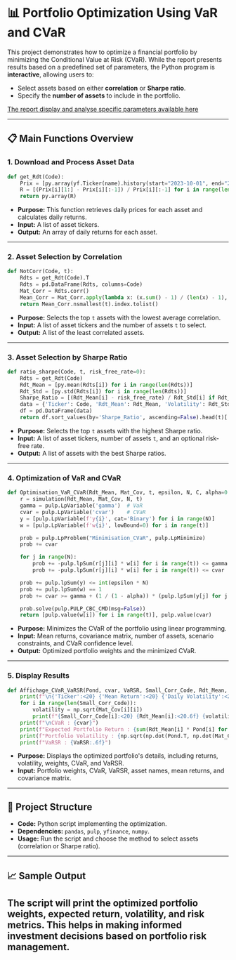 
# 📊 **Portfolio Optimization Using VaR and CVaR**

This project demonstrates how to optimize a financial portfolio by minimizing the Conditional Value at Risk (CVaR). While the report presents results based on a predefined set of parameters, the Python program is **interactive**, allowing users to:
- Select assets based on either **correlation** or **Sharpe ratio**.
- Specify the **number of assets** to include in the portfolio.

[The report display and analyse specific parameters available here](report_FR.pdf)


---

## 📋 **Main Functions Overview**

### **1. Download and Process Asset Data**
```python
def get_Rdt(Code):
    Prix = [py.array(yf.Ticker(name).history(start="2023-10-01", end="2024-10-01").Close) for name in Code]
    R = [(Prix[i][1:] - Prix[i][:-1]) / Prix[i][:-1] for i in range(len(Code))]
    return py.array(R)
```
- **Purpose:** This function retrieves daily prices for each asset and calculates daily returns.
- **Input:** A list of asset tickers.
- **Output:** An array of daily returns for each asset.

---

### **2. Asset Selection by Correlation**
```python
def NotCorr(Code, t):
    Rdts = get_Rdt(Code).T
    Rdts = pd.DataFrame(Rdts, columns=Code)
    Mat_Corr = Rdts.corr()
    Mean_Corr = Mat_Corr.apply(lambda x: (x.sum() - 1) / (len(x) - 1), axis=1)
    return Mean_Corr.nsmallest(t).index.tolist()
```
- **Purpose:** Selects the top `t` assets with the lowest average correlation.
- **Input:** A list of asset tickers and the number of assets `t` to select.
- **Output:** A list of the least correlated assets.

---

### **3. Asset Selection by Sharpe Ratio**
```python
def ratio_sharpe(Code, t, risk_free_rate=0):
    Rdts = get_Rdt(Code)
    Rdt_Mean = [py.mean(Rdts[i]) for i in range(len(Rdts))]
    Rdt_Std = [py.std(Rdts[i]) for i in range(len(Rdts))]
    Sharpe_Ratio = [(Rdt_Mean[i] - risk_free_rate) / Rdt_Std[i] if Rdt_Std[i] != 0 else 0 for i in range(len(Rdt_Mean))]
    data = {'Ticker': Code, 'Rdt_Mean': Rdt_Mean, 'Volatility': Rdt_Std, 'Sharpe_Ratio': Sharpe_Ratio}
    df = pd.DataFrame(data)
    return df.sort_values(by='Sharpe_Ratio', ascending=False).head(t)['Ticker'].tolist()
```
- **Purpose:** Selects the top `t` assets with the highest Sharpe ratio.
- **Input:** A list of asset tickers, number of assets `t`, and an optional risk-free rate.
- **Output:** A list of assets with the best Sharpe ratios.

---

### **4. Optimization of VaR and CVaR**
```python
def Optimisation_VaR_CVaR(Rdt_Mean, Mat_Cov, t, epsilon, N, C, alpha=0.95):
    r = simulation(Rdt_Mean, Mat_Cov, N, t)
    gamma = pulp.LpVariable('gamma')  # VaR
    cvar = pulp.LpVariable('cvar')    # CVaR
    y = [pulp.LpVariable(f'y{i}', cat='Binary') for i in range(N)]
    w = [pulp.LpVariable(f'w{i}', lowBound=0) for i in range(t)]

    prob = pulp.LpProblem("Minimisation_CVaR", pulp.LpMinimize)
    prob += cvar

    for j in range(N):
        prob += -pulp.lpSum(r[j][i] * w[i] for i in range(t)) <= gamma + C * y[j]
        prob += -pulp.lpSum(r[j][i] * w[i] for i in range(t)) <= cvar

    prob += pulp.lpSum(y) <= int(epsilon * N)
    prob += pulp.lpSum(w) == 1
    prob += cvar >= gamma + (1 / (1 - alpha)) * (pulp.lpSum(y[j] for j in range(N)) / N)

    prob.solve(pulp.PULP_CBC_CMD(msg=False))
    return [pulp.value(w[i]) for i in range(t)], pulp.value(cvar)
```
- **Purpose:** Minimizes the CVaR of the portfolio using linear programming.
- **Input:** Mean returns, covariance matrix, number of assets, scenario constraints, and CVaR confidence level.
- **Output:** Optimized portfolio weights and the minimized CVaR.

---

### **5. Display Results**
```python
def Affichage_CVaR_VaRSR(Pond, cvar, VaRSR, Small_Corr_Code, Rdt_Mean, Mat_Cov):
    print(f"\n{'Ticker':<20} {'Mean Return':<20} {'Daily Volatility':<20} {'Weight':<10}")
    for i in range(len(Small_Corr_Code)):
        volatility = np.sqrt(Mat_Cov[i][i])
        print(f"{Small_Corr_Code[i]:<20} {Rdt_Mean[i]:<20.6f} {volatility:<20.6f} {Pond[i]:<10.2f}")
    print(f"\nCVaR : {cvar}")
    print(f"Expected Portfolio Return : {sum(Rdt_Mean[i] * Pond[i] for i in range(len(Small_Corr_Code))):.6f}")
    print(f"Portfolio Volatility : {np.sqrt(np.dot(Pond.T, np.dot(Mat_Cov, Pond))):.6f}")
    print(f"VaRSR : {VaRSR:.6f}")
```
- **Purpose:** Displays the optimized portfolio's details, including returns, volatility, weights, CVaR, and VaRSR.
- **Input:** Portfolio weights, CVaR, VaRSR, asset names, mean returns, and covariance matrix.

---

## 📂 **Project Structure**
- **Code:** Python script implementing the optimization.
- **Dependencies:** `pandas`, `pulp`, `yfinance`, `numpy`.
- **Usage:** Run the script and choose the method to select assets (correlation or Sharpe ratio).

---

## 📈 **Sample Output**
The script will print the optimized portfolio weights, expected return, volatility, and risk metrics. This helps in making informed investment decisions based on portfolio risk management.
---
```
